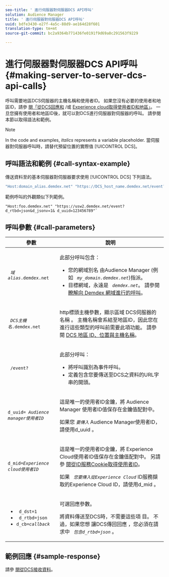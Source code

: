 ```yaml
---
seo-title: ' 進行伺服器對伺服器DCS API呼叫'
solution: Audience Manager
title: ' 進行伺服器對伺服器DCS API呼叫'
uuid: bdfe3430-e27f-4a5c-88d9-ae164d28f601
translation-type: tm+mt
source-git-commit: bc2a9364b771436fe0191f9d69a8c291563f9229

---
```



# 進行伺服器對伺服器DCS API呼叫 {#making-server-to-server-dcs-api-calls}

呼叫需要地區DCS伺服器的主機名稱和使用者ID。 如果您沒有必要的使用者和地區ID，請參 [閱「從DCS回應和](/help/using/api/dcs-intro/dcs-s2s/dcs-aam-ids.md) /或 [Experience cloud取得使用者ID和地區」](/help/using/api/dcs-intro/dcs-s2s/dcs-mcid-ids.md)。 一旦您擁有使用者和地區ID後，就可以對DCS進行伺服器對伺服器的呼叫。 請參閱本節以取得語法和範例。

>[!NOTE]
>
>In the code and examples, *italics* represents a variable placeholder. 當伺服器對伺服器呼叫時，請替代預留位置的實際值 [!UICONTROL DCS]。

## 呼叫語法和範例 {#call-syntax-example}

傳送資料至的基本伺服器對伺服器要求使用 [!UICONTROL DCS] 下列語法。

```js
"Host:domain_alias.demdex.net" "https://DCS_host_name.demdex.net/event?d_rtbd=json&d_jsonv=1&d_uuid=userID
```

範例呼叫的外觀類似下列範例。

```
"Host:foo.demdex.net" "https://usw2.demdex.net/event?d_rtbd=json&d_jsonv=1& d_uuid=123456789"`
```

## 呼叫參數 {#call-parameters}

<table id="table_3AF4466009B64F0C9CBE7904A4096E0C"> 
 <thead> 
  <tr> 
   <th colname="col1" class="entry"> 參數 </th> 
   <th colname="col2" class="entry"> 說明 </th> 
  </tr> 
 </thead>
 <tbody> 
  <tr> 
   <td colname="col1"> <p><code> <i>域alias</i>.demdex.net</code> </p> </td> 
   <td colname="col2"> <p>此部分呼叫包含： </p> <p> 
     <ul id="ul_3EDA9C7BA6794D06BCB07A75A9BD2372"> 
      <li id="li_74624CA78D6F4536A8164AE1FA1DECB9">您的網域別名 <span class="keyword"> 由Audience Manager</span> (例如 <i><code> my_domain.demdex.net</code></i>)指派。 </li> 
      <li id="li_08ABE91CA247403AA480B3FB4BEF83BA">目標網域，永遠是 <i><code> demdex.net</code></i>。 請參閱<a href="../../../reference/demdex-calls.md">瞭解向 Demdex 網域進行的呼叫</a>。 </li> 
     </ul> </p> </td> 
  </tr> 
  <tr> 
   <td colname="col1"> <p><code> <i>DCS主機名</i>.demdex.net</code> </p> </td> 
   <td colname="col2"> <p>http標頭主機參數，顯示區域 <span class="wintitle"> DCS伺服器的名稱</span> 。 主機名稱會系結至地區ID，因此您在進行這些類型的呼叫前需要此項功能。 請參閱 <a href="../../../api/dcs-intro/dcs-api-reference/dcs-regions.md">DCS 地區 ID、位置與主機名稱</a>。 </p> </td> 
  </tr> 
  <tr> 
   <td colname="col1"> <p><code> /event?</code> </p> </td> 
   <td colname="col2"> <p>此部分呼叫： </p> <p> 
     <ul id="ul_6332444A305A4F12A7CBE471CA508516"> 
      <li id="li_1C5C111B2B0E4621B3FC0C20D6516041">將呼叫識別為事件呼叫。 </li> 
      <li id="li_DBCE9B1C70604A629ECD7AC0A9052198">定義包含您要傳送至DCS之資料的URL字串的開頭。 </li> 
     </ul> </p> </td> 
  </tr> 
  <tr> 
   <td colname="col1"> <p><code>d_uuid= <i>Audience manager使用者ID</i></code> </p> </td> 
   <td colname="col2"> <p>這是唯一的使用者ID金鑰，將 <span class="keyword"> Audience Manager</span> 使用者ID值保存在金鑰值配對中。 </p> <p>如果您 <code><i>要傳入</i></code> Audience Manager使用者ID，請使用d_uuid <span class="keyword"></span> 。 </p> </td>
  </tr> 
  <tr> 
   <td colname="col1"> <p><code>d_mid=<i>Experience cloud使用者ID</i></code> </p> </td> 
   <td colname="col2"> <p>這是唯一的使用者ID金鑰，將 <span class="keyword"></span> Experience Cloud使用者ID值保存在金鑰值配對中。 另請參 <a href="../../../api/dcs-intro/dcs-s2s/dcs-mcid-ids.md#get-user-ids-from-service-cookie"> 閱從ID服務Cookie取得使用者ID</a>。 </p> <p>如果 <i><code> 您要傳入從Experience Cloud</code></i> ID服務擷取的Experience Cloud <span class="keyword"> ID，請使用d_mid</span><span class="keyword"></span> 。 </p> </td> 
  </tr> 
  <tr> 
   <td colname="col1"> <p> 
     <ul id="ul_36E2C1A0538D4D2C94DFC1335720A524"> 
      <li id="li_8902EED431CE4F0189A94868FA52DB1F"><code> d_dst=1</code> </li> 
      <li id="li_4B6B29499D444E31808DE0A9AA0442D0"><code> d_rtbd=json</code> </li> 
      <li id="li_3430CD0438604B83BE6437E6EC480816"><code>d_cb=<i>callback</i></code> </li> 
     </ul> </p> </td> 
   <td colname="col2"> <p>可選回應參數。 </p> <p> 將資料傳送至DCS時，不需要這些項 <span class="wintitle"> 目</span>。 不過，如果您想 <span class="wintitle"> 讓DCS傳回回應</span> ，您必須在請求中 <i><code> 包含d_rtbd=json</code></i> 。 </p> </td> 
  </tr> 
 </tbody> 
</table>

## 範例回應 {#sample-response}

請參 [閱從DCS接收資料](../../../api/dcs-intro/dcs-event-calls/dcs-url-receive.md)。
